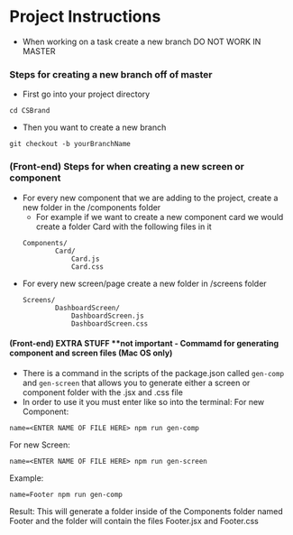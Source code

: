 
# Project Instructions 

- When working on a task create a new branch DO NOT WORK IN MASTER

### Steps for creating a new branch off of master
- First go into your project directory
```
cd CSBrand
```
-  Then you want to create a new branch
```
git checkout -b yourBranchName
```
### (Front-end) Steps for when creating a new screen or component
- For every new component that we are adding to the project, create a new folder in the /components folder
    - For example if we want to create a new component card we would create a folder Card with the following files in it
    ```
  Components/
            Card/
                Card.js
                Card.css
    ```
- For every new screen/page create a new folder in /screens folder
    ```
    Screens/
            DashboardScreen/
                DashboardScreen.js
                DashboardScreen.css
    ```

#### (Front-end) EXTRA STUFF **not important - Commamd for generating component and screen files (Mac OS only) 
- There is a command in the scripts of the package.json called `gen-comp` and `gen-screen` that allows you to generate either a screen or component folder with the .jsx and .css file
- In order to use it you must enter like so into the terminal:
For new Component: 
```
name=<ENTER NAME OF FILE HERE> npm run gen-comp
```
For new Screen:
```
name=<ENTER NAME OF FILE HERE> npm run gen-screen
```
Example:
```
name=Footer npm run gen-comp
```
Result: This will generate a folder inside of the Components folder named Footer and the folder will contain the files Footer.jsx and Footer.css
